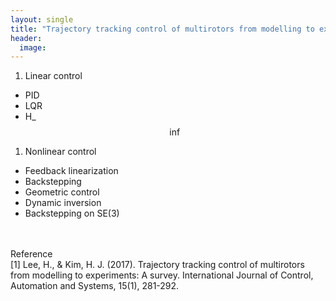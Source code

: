 ```yaml
---
layout: single
title: "Trajectory tracking control of multirotors from modelling to experiments: A survey "
header:
  image: 
---
```


1. Linear control
  - PID
  - LQR
  - H_$$\inf$$
1. Nonlinear control 
  - Feedback linearization
  - Backstepping
  - Geometric control
  - Dynamic inversion
  - Backstepping on SE(3)
<br>
<br>
Reference<br>
[1] Lee, H., & Kim, H. J. (2017). Trajectory tracking control of multirotors from modelling to experiments: A survey. International Journal of Control, Automation and Systems, 15(1), 281-292.

